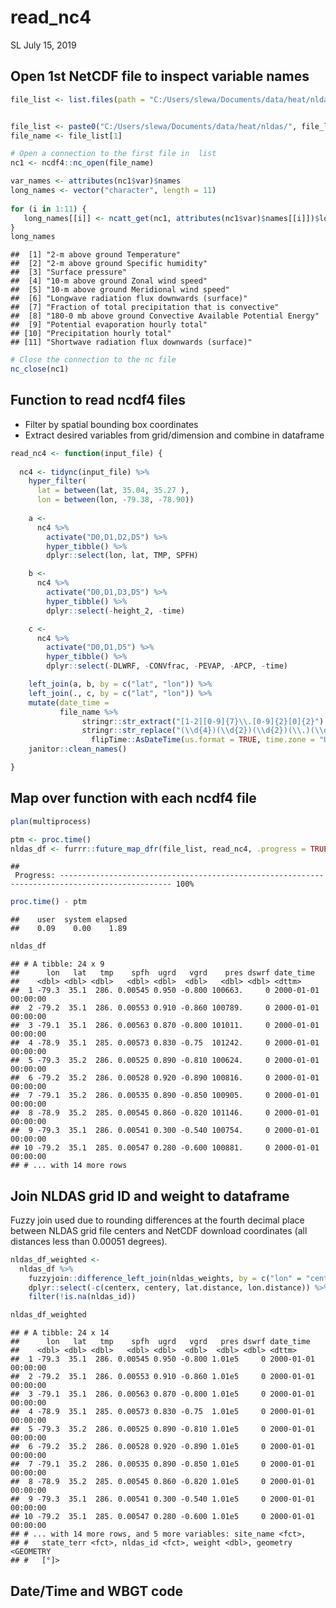 read\_nc4
================
SL
July 15, 2019

Open 1st NetCDF file to inspect variable names
----------------------------------------------

``` r
file_list <- list.files(path = "C:/Users/slewa/Documents/data/heat/nldas", pattern = "^.*\\.(nc4|NC4|Nc4|Nc4)$")


file_list <- paste0("C:/Users/slewa/Documents/data/heat/nldas/", file_list[1:3])
file_name <- file_list[1]

# Open a connection to the first file in  list
nc1 <- ncdf4::nc_open(file_name)

var_names <- attributes(nc1$var)$names
long_names <- vector("character", length = 11)
  
for (i in 1:11) {
   long_names[[i]] <- ncatt_get(nc1, attributes(nc1$var)$names[[i]])$long_name
}
long_names
```

    ##  [1] "2-m above ground Temperature"                               
    ##  [2] "2-m above ground Specific humidity"                         
    ##  [3] "Surface pressure"                                           
    ##  [4] "10-m above ground Zonal wind speed"                         
    ##  [5] "10-m above ground Meridional wind speed"                    
    ##  [6] "Longwave radiation flux downwards (surface)"                
    ##  [7] "Fraction of total precipitation that is convective"         
    ##  [8] "180-0 mb above ground Convective Available Potential Energy"
    ##  [9] "Potential evaporation hourly total"                         
    ## [10] "Precipitation hourly total"                                 
    ## [11] "Shortwave radiation flux downwards (surface)"

``` r
# Close the connection to the nc file
nc_close(nc1)
```

Function to read ncdf4 files
----------------------------

-   Filter by spatial bounding box coordinates
-   Extract desired variables from grid/dimension and combine in dataframe

``` r
read_nc4 <- function(input_file) {
  
  nc4 <- tidync(input_file) %>%    
    hyper_filter(
      lat = between(lat, 35.04, 35.27 ),
      lon = between(lon, -79.38, -78.90)) 
  
    a <-
      nc4 %>% 
        activate("D0,D1,D2,D5") %>% 
        hyper_tibble() %>% 
        dplyr::select(lon, lat, TMP, SPFH)

    b <-
      nc4 %>% 
        activate("D0,D1,D3,D5") %>% 
        hyper_tibble() %>% 
        dplyr::select(-height_2, -time)

    c <- 
      nc4 %>% 
        activate("D0,D1,D5") %>% 
        hyper_tibble() %>% 
        dplyr::select(-DLWRF, -CONVfrac, -PEVAP, -APCP, -time)

    left_join(a, b, by = c("lat", "lon")) %>% 
    left_join(., c, by = c("lat", "lon")) %>% 
    mutate(date_time = 
           file_name %>% 
                stringr::str_extract("[1-2][0-9]{7}\\.[0-9]{2}[0]{2}") %>%
                stringr::str_replace("(\\d{4})(\\d{2})(\\d{2})(\\.)(\\d{2})(\\d{2})$", "\\1-\\2-\\3 \\5:\\6\\:00") %>% 
                  flipTime::AsDateTime(us.format = TRUE, time.zone = "UTC")) %>% 
    janitor::clean_names() 

}
```

Map over function with each ncdf4 file
--------------------------------------

``` r
plan(multiprocess)

ptm <- proc.time()
nldas_df <- furrr::future_map_dfr(file_list, read_nc4, .progress = TRUE) 
```

    ## 
     Progress: ----------------------------------------------------------------------------------------------- 100%

``` r
proc.time() - ptm
```

    ##    user  system elapsed 
    ##    0.09    0.00    1.89

``` r
nldas_df
```

    ## # A tibble: 24 x 9
    ##      lon   lat   tmp    spfh  ugrd   vgrd    pres dswrf date_time          
    ##    <dbl> <dbl> <dbl>   <dbl> <dbl>  <dbl>   <dbl> <dbl> <dttm>             
    ##  1 -79.3  35.1  286. 0.00545 0.950 -0.800 100663.     0 2000-01-01 00:00:00
    ##  2 -79.2  35.1  286. 0.00553 0.910 -0.860 100789.     0 2000-01-01 00:00:00
    ##  3 -79.1  35.1  286. 0.00563 0.870 -0.800 101011.     0 2000-01-01 00:00:00
    ##  4 -78.9  35.1  285. 0.00573 0.830 -0.75  101242.     0 2000-01-01 00:00:00
    ##  5 -79.3  35.2  286. 0.00525 0.890 -0.810 100624.     0 2000-01-01 00:00:00
    ##  6 -79.2  35.2  286. 0.00528 0.920 -0.890 100816.     0 2000-01-01 00:00:00
    ##  7 -79.1  35.2  286. 0.00535 0.890 -0.850 100905.     0 2000-01-01 00:00:00
    ##  8 -78.9  35.2  285. 0.00545 0.860 -0.820 101146.     0 2000-01-01 00:00:00
    ##  9 -79.3  35.1  286. 0.00541 0.300 -0.540 100754.     0 2000-01-01 00:00:00
    ## 10 -79.2  35.1  285. 0.00547 0.280 -0.600 100881.     0 2000-01-01 00:00:00
    ## # ... with 14 more rows

Join NLDAS grid ID and weight to dataframe
------------------------------------------

Fuzzy join used due to rounding differences at the fourth decimal place between NLDAS grid file centers and NetCDF download coordinates (all distances less than 0.00051 degrees).

``` r
nldas_df_weighted <-
  nldas_df %>%
    fuzzyjoin::difference_left_join(nldas_weights, by = c("lon" = "centerx", "lat" = "centery"), max_dist = 0.001, distance_col = "distance") %>% 
    dplyr::select(-c(centerx, centery, lat.distance, lon.distance)) %>%
    filter(!is.na(nldas_id)) 

nldas_df_weighted
```

    ## # A tibble: 24 x 14
    ##      lon   lat   tmp    spfh  ugrd   vgrd   pres dswrf date_time          
    ##    <dbl> <dbl> <dbl>   <dbl> <dbl>  <dbl>  <dbl> <dbl> <dttm>             
    ##  1 -79.3  35.1  286. 0.00545 0.950 -0.800 1.01e5     0 2000-01-01 00:00:00
    ##  2 -79.2  35.1  286. 0.00553 0.910 -0.860 1.01e5     0 2000-01-01 00:00:00
    ##  3 -79.1  35.1  286. 0.00563 0.870 -0.800 1.01e5     0 2000-01-01 00:00:00
    ##  4 -78.9  35.1  285. 0.00573 0.830 -0.75  1.01e5     0 2000-01-01 00:00:00
    ##  5 -79.3  35.2  286. 0.00525 0.890 -0.810 1.01e5     0 2000-01-01 00:00:00
    ##  6 -79.2  35.2  286. 0.00528 0.920 -0.890 1.01e5     0 2000-01-01 00:00:00
    ##  7 -79.1  35.2  286. 0.00535 0.890 -0.850 1.01e5     0 2000-01-01 00:00:00
    ##  8 -78.9  35.2  285. 0.00545 0.860 -0.820 1.01e5     0 2000-01-01 00:00:00
    ##  9 -79.3  35.1  286. 0.00541 0.300 -0.540 1.01e5     0 2000-01-01 00:00:00
    ## 10 -79.2  35.1  285. 0.00547 0.280 -0.600 1.01e5     0 2000-01-01 00:00:00
    ## # ... with 14 more rows, and 5 more variables: site_name <fct>,
    ## #   state_terr <fct>, nldas_id <fct>, weight <dbl>, geometry <GEOMETRY
    ## #   [°]>

Date/Time and WBGT code
-----------------------
